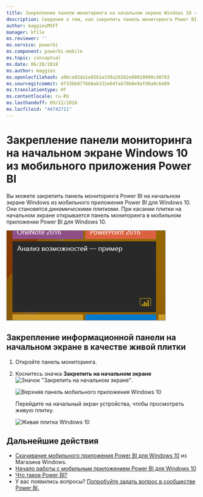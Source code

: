 ```yaml
---
title: Закрепление панели мониторинга на начальном экране Windows 10 — мобильное приложение Power BI
description: Сведения о том, как закрепить панель мониторинга Power BI на начальном экране Windows 10 из мобильного приложения Power BI для просмотра краткого обзора важных показателей.
author: maggiesMSFT
manager: kfile
ms.reviewer: ''
ms.service: powerbi
ms.component: powerbi-mobile
ms.topic: conceptual
ms.date: 06/28/2018
ms.author: maggies
ms.openlocfilehash: a9bca92da1e65b1a339a20202e08010998cd0703
ms.sourcegitcommit: 67336b077668ab332e04fa670b0e9afd0a0c6489
ms.translationtype: HT
ms.contentlocale: ru-RU
ms.lasthandoff: 09/12/2018
ms.locfileid: "44742711"
---
```

# <a name="pin-a-dashboard-to-your-windows-10-start-screen-from-the-power-bi-mobile-app"></a>Закрепление панели мониторинга на начальном экране Windows 10 из мобильного приложения Power BI
Вы можете закрепить панель мониторинга Power BI на начальном экране Windows из мобильного приложения Power BI для Windows 10. Они становятся *динамическими плитками*. При касании плитки на начальном экране открывается панель мониторинга в мобильном приложении Power BI для Windows 10.

![Живая плитка Windows](./media/mobile-pin-dashboard-start-screen-windows-10-phone-app/power-bi-windows-10-pin-start-screen.png)

## <a name="pin-a-dashboard-to-your-start-screen-as-a-live-tile"></a>Закрепление информационной панели на начальном экране в качестве живой плитки
1. Откройте панель мониторинга.
2. Коснитесь значка **Закрепить на начальном экране** ![Значок "Закрепить на начальном экране"](./media/mobile-pin-dashboard-start-screen-windows-10-phone-app/power-bi-windows-10-pin-start-icon.png).
   
   ![Верхняя панель мобильного приложения Windows 10](./media/mobile-pin-dashboard-start-screen-windows-10-phone-app/power-bi-windows-10-pin-start.png)
   
   Перейдите на начальный экран устройства, чтобы просмотреть живую плитку.
   
   ![Живая плитка Windows 10](./media/mobile-pin-dashboard-start-screen-windows-10-phone-app/pbi_win10ph_startscrn.png)

## <a name="next-steps"></a>Дальнейшие действия
* [Скачивание мобильного приложения Power BI для Windows 10](http://go.microsoft.com/fwlink/?LinkID=526478) из Магазина Windows.  
* [Начало работы с мобильным приложением Power BI для Windows 10](mobile-windows-10-phone-app-get-started.md)  
* [Что такое Power BI?](../../power-bi-overview.md)
* У вас появились вопросы? [Попробуйте задать вопрос в сообществе Power BI.](http://community.powerbi.com/)

